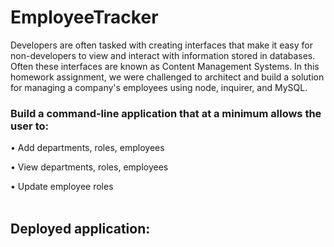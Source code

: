 # EmployeeTracker
Developers are often tasked with creating interfaces that make it easy for non-developers to view and interact with information stored in databases. Often these interfaces are known as Content Management Systems. In this homework assignment, we were challenged to architect and build a solution for managing a company's employees using node, inquirer, and MySQL.

### Build a command-line application that at a minimum allows the user to:

• Add departments, roles, employees

• View departments, roles, employees

• Update employee roles   
&nbsp;





## Deployed application:
   <!-- [GitHub Deploy](https://sarahsalvini.github.io/Note-taker/) -->

   <!-- [Heroku Deploy](https://note-taker-hw-11.herokuapp.com/) -->

&nbsp;

